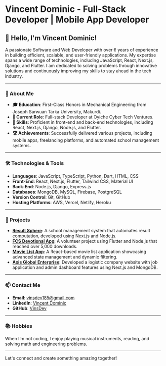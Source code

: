 # Vincent Dominic - Full-Stack Developer | Mobile App Developer

## 👋 Hello, I'm Vincent Dominic!

A passionate Software and Web Developer with over 6 years of experience in building efficient, scalable, and user-friendly applications. My expertise spans a wide range of technologies, including JavaScript, React, Next.js, Django, and Flutter. I am dedicated to solving problems through innovative solutions and continuously improving my skills to stay ahead in the tech industry.

---

### 🌟 About Me
- **🎓 Education**: First-Class Honors in Mechanical Engineering from Joseph Sarwuan Tarka University, Makurdi.
- **💼 Current Role**: Full-stack Developer at Oyiche Cyber Tech Ventures.
- **🔧 Skills**: Proficient in front-end and back-end technologies, including React, Next.js, Django, Node.js, and Flutter.
- **🏆 Achievements**: Successfully delivered various projects, including mobile apps, freelancing platforms, and automated school management systems.

---

### 🛠 Technologies & Tools
- **Languages**: JavaScript, TypeScript, Python, Dart, HTML, CSS
- **Front-End**: React, Next.js, Flutter, Tailwind CSS, Material UI
- **Back-End**: Node.js, Django, Express.js
- **Databases**: MongoDB, MySQL, Firebase, PostgreSQL
- **Version Control**: Git, GitHub
- **Hosting Platforms**: AWS, Vercel, Netlify, Heroku

---

### 🚀 Projects
- **[Result Sphere](https://resultsphere.com.ng)**: A school management system that automates result computation, developed using Next.js and Node.js.
- **[FCS Devotional App](https://www.fcsnigeria.org/daily-devotionals/)**: A volunteer project using Flutter and Node.js that reached over 5,000 downloads.
- **[Movie List App](https://movielistproject.vercel.app)**: A React-based movie list application showcasing advanced state management and dynamic filtering.
- **[Axis Global Enterprise](https://axisglobalenterprise.net)**: Developed a logistic company website with job application and admin dashboard features using Next.js and MongoDB.

---

### 📫 Contact Me
- **Email**: [vinsdev185@gmail.com](mailto:vinsdev185@gmail.com)
- **LinkedIn**: [Vincent Dominic](https://www.linkedin.com/in/vincent-dominic-277644273)
- **GitHub**: [VinsDev](https://github.com/VinsDev)

---

### 📚 Hobbies
When I’m not coding, I enjoy playing musical instruments, reading, and solving math and engineering problems.

---

Let's connect and create something amazing together!
